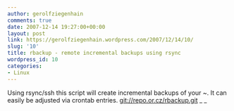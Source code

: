 ```yaml
---
author: gerolfziegenhain
comments: true
date: 2007-12-14 19:27:00+00:00
layout: post
link: https://gerolfziegenhain.wordpress.com/2007/12/14/10/
slug: '10'
title: rbackup - remote incremental backups using rsync
wordpress_id: 10
categories:
- Linux
---
```


Using rsync/ssh this script will create incremental backups of your ~. It can easily be adjusted via crontab entries.
[git://repo.or.cz/rbackup.git](//repo.or.cz/rbackup.git)
_
_

